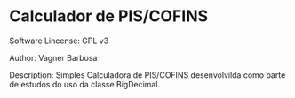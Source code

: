 # Calculador de PIS/COFINS

Software Lincense: GPL v3

Author: Vagner Barbosa

Description:
Simples Calculadora de PIS/COFINS desenvolvilda como parte de estudos do uso da classe BigDecimal.
